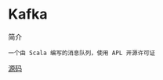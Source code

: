 # Kafka

简介

    一个由 Scala 编写的消息队列，使用 APL 开源许可证

[源码](https://git-wip-us.apache.org/repos/asf/kafka.git)
